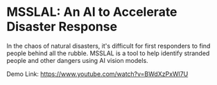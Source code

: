 # MSSLAL: An AI to Accelerate Disaster Response

In the chaos of natural disasters, it's difficult for first responders to find people behind all the rubble. MSSLAL is a tool to help identify stranded people and other dangers using AI vision models.

Demo Link: https://www.youtube.com/watch?v=BWdXzPxWl7U
